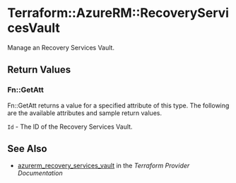 # Terraform::AzureRM::RecoveryServicesVault

Manage an Recovery Services Vault.

## Return Values

### Fn::GetAtt

Fn::GetAtt returns a value for a specified attribute of this type. The following are the available attributes and sample return values.

`Id` - The ID of the Recovery Services Vault.

## See Also

* [azurerm_recovery_services_vault](https://www.terraform.io/docs/providers/azurerm/r/recovery_services_vault.html) in the _Terraform Provider Documentation_